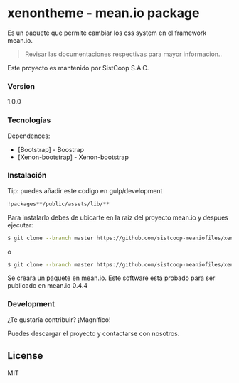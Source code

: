 # xenontheme - mean.io package

Es un paquete que permite cambiar los css system en el framework mean.io.

> Revisar las documentaciones respectivas para mayor informacion..

Este proyecto es mantenido por SistCoop S.A.C.

### Version
1.0.0

### Tecnologías

Dependences:

* [Bootstrap] - Boostrap
* [Xenon-bootstrap] - Xenon-bootstrap

### Instalación
Tip:
puedes añadir este codigo en gulp/development

```sh 
!packages**/public/assets/lib/**
```

Para instalarlo debes de ubicarte en la raiz del proyecto mean.io y despues ejecutar:

```sh
$ git clone --branch master https://github.com/sistcoop-meaniofiles/xenontheme.git packages/contrib/xenontheme
```

o

```sh
$ git clone --branch master https://github.com/sistcoop-meaniofiles/xenontheme.git packages/custom/xenontheme
```

Se creara un paquete en mean.io. Este software está probado para ser publicado en mean.io 0.4.4

### Development

¿Te gustaría contribuir? ¡Magnífico!

Puedes descargar el proyecto y contactarse con nosotros.



License
----

MIT